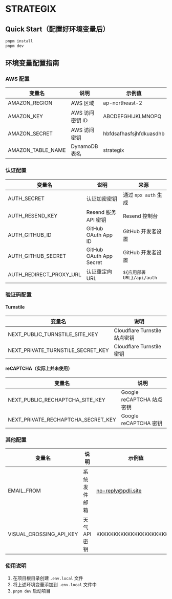 # STRATEGIX

## Quick Start（配置好环境变量后）

```bash
pnpm install
pnpm dev
```

## 环境变量配置指南

### AWS 配置

| 变量名 | 说明 | 示例值 |
|-------|------|--------|
| AMAZON_REGION | AWS 区域 | ap-northeast-2 |
| AMAZON_KEY | AWS 访问密钥 ID | ABCDEFGHIJKLMNOPQ |
| AMAZON_SECRET | AWS 访问密钥 | hbfdsafhasfsjhfdkuasdhb |
| AMAZON_TABLE_NAME | DynamoDB 表名 | strategix |

### 认证配置

| 变量名 | 说明 | 来源 |
|-------|------|------|
| AUTH_SECRET | 认证加密密钥 | 通过 `npx auth` 生成 |
| AUTH_RESEND_KEY | Resend 服务 API 密钥 | Resend 控制台 |
| AUTH_GITHUB_ID | GitHub OAuth App ID | GitHub 开发者设置 |
| AUTH_GITHUB_SECRET | GitHub OAuth App Secret | GitHub 开发者设置 |
| AUTH_REDIRECT_PROXY_URL | 认证重定向 URL | `${应用部署URL}/api/auth` |

### 验证码配置

#### Turnstile

| 变量名 | 说明 |
|-------|------|
| NEXT_PUBLIC_TURNSTILE_SITE_KEY | Cloudflare Turnstile 站点密钥 |
| NEXT_PRIVATE_TURNSTILE_SECRET_KEY | Cloudflare Turnstile 密钥 |

#### reCAPTCHA（实际上并未使用）

| 变量名 | 说明 |
|-------|------|
| NEXT_PUBLIC_RECHAPTCHA_SITE_KEY | Google reCAPTCHA 站点密钥 |
| NEXT_PRIVATE_RECHAPTCHA_SECRET_KEY | Google reCAPTCHA 密钥 |

### 其他配置

| 变量名 | 说明 | 示例值 |
|-------|------|--------|
| EMAIL_FROM | 系统发件邮箱 | <no-reply@pdli.site> |
| VISUAL_CROSSING_API_KEY | 天气 API 密钥 | KKKKKKKKKKKKKKKKKKKKKKK |

### 使用说明

1. 在项目根目录创建 `.env.local` 文件
2. 将上述环境变量添加到 `.env.local` 文件中
3. `pnpm dev` 启动项目
